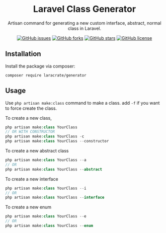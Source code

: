 <br>

<div align="center">
<h1 >Laravel Class Generator</h1>
<p align="center">Artisan command for generating a new custom interface, abstract, normal class in Laravel.</p>
</div>

<p align="center">
   <a href="https://github.com/sndrjhlncgr/laraclass/issues"><img alt="GitHub issues" src="https://img.shields.io/github/issues/sndrjhlncgr/laraclass"></a>
   <a href="https://github.com/sndrjhlncgr/laraclass/network"><img alt="GitHub forks" src="https://img.shields.io/github/forks/sndrjhlncgr/laraclass"></a>
   <a href="https://github.com/sndrjhlncgr/laraclass/stargazers"><img alt="GitHub stars" src="https://img.shields.io/github/stars/sndrjhlncgr/laraclass"></a>
   <a href="https://github.com/sndrjhlncgr/laraclass/blob/master/LICENSE"><img alt="GitHub license" src="https://img.shields.io/github/license/sndrjhlncgr/laraclass"></a>
<p align="center">


## Installation

Install the package via composer:
```
composer require laracrate/generator
```


## Usage
Use `php artisan make:class` command to make a class. add `-f` if you want to force create the class.

To create a new class,

```php
php artisan make:class YourClass       
// OR WITH CONSTRUCTOR       
php artisan make:class YourClass -c            
php artisan make:class YourClass --constructor 
```

To create a new abstract class

```php
php artisan make:class YourClass --a
// OR
php artisan make:class YourClass --abstract
```

To create a new interface

```php
php artisan make:class YourClass --i
// OR
php artisan make:class YourClass --interface
```

To create a new enum

```php
php artisan make:class YourClass --e
// OR
php artisan make:class YourClass --enum
```
